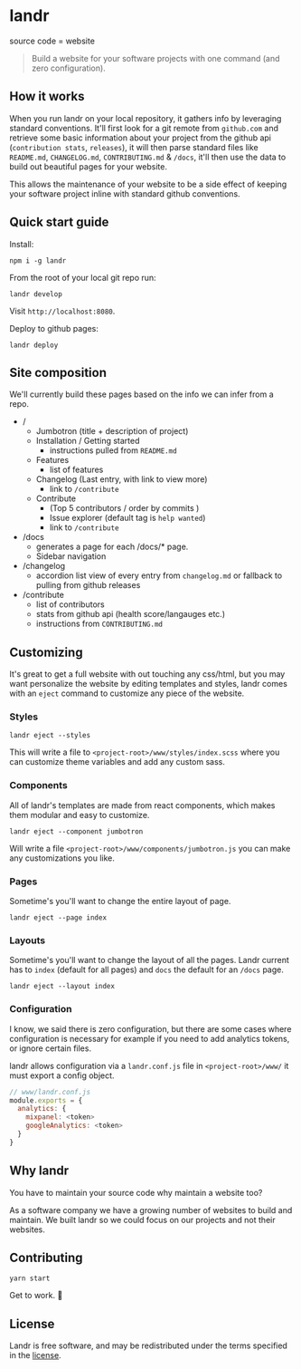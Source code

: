# landr

source code = website

> Build a website for your software projects with one command (and zero configuration).

## How it works

When you run landr on your local repository, it gathers info by leveraging standard conventions.
It'll first look for a git remote from `github.com` and retrieve some basic information about your project from the github api (`contribution stats`, `releases`), it will then parse standard files like `README.md`, `CHANGELOG.md`, `CONTRIBUTING.md` & `/docs`, it'll then use the data to build out beautiful pages for your website.

This allows the maintenance of your website to be a side effect of keeping your software project inline with standard github conventions.

## Quick start guide

Install:
```
npm i -g landr
```

From the root of your local git repo run:
```
landr develop
```
Visit `http://localhost:8080`.

Deploy to github pages:
```
landr deploy
```

## Site composition

We'll currently build these pages based on the info we can infer from a repo.

- /
  - Jumbotron (title + description of project)
  - Installation / Getting started
    - instructions pulled from `README.md`
  - Features
    - list of features
  - Changelog (Last entry, with link to view more)
    - link to `/contribute`
  - Contribute
    - (Top 5 contributors / order by commits )
    - Issue explorer (default tag is `help wanted`)
    - link to `/contribute`
- /docs
  - generates a page for each /docs/* page.
  - Sidebar navigation
- /changelog
  - accordion list view of every entry from `changelog.md` or fallback to pulling from github releases
- /contribute
  - list of contributors
  - stats from github api (health score/langauges etc.)
  - instructions from `CONTRIBUTING.md`

## Customizing

It's great to get a full website with out touching any css/html, but you may want personalize the website by editing templates and styles, landr comes with an `eject` command to customize any piece of the website.

### Styles
```
landr eject --styles
```

This will write a file to `<project-root>/www/styles/index.scss` where you can customize theme variables and add any custom sass.

### Components

All of landr's templates are made from react components, which makes them modular and easy to customize.

```
landr eject --component jumbotron
```

Will write a file `<project-root>/www/components/jumbotron.js` you can make any customizations you like.

### Pages

Sometime's you'll want to change the entire layout of page.

```
landr eject --page index
```

### Layouts

Sometime's you'll want to change the layout of all the pages. Landr current has to `index` (default for all pages) and `docs` the default for an `/docs` page.

```
landr eject --layout index
```

### Configuration

I know, we said there is zero configuration, but there are some cases where configuration is necessary for example if you need to add analytics tokens, or ignore certain files.

landr allows configuration via a `landr.conf.js` file in `<project-root>/www/` it must export a config object.

```js
// www/landr.conf.js
module.exports = {
  analytics: {
    mixpanel: <token>
    googleAnalytics: <token>
  }
}
```

## Why landr

You have to maintain your source code why maintain a website too?

As a software company we have a growing number of websites to build and maintain. We built landr so we could focus on our projects and not their websites.

## Contributing

```
yarn start
```

Get to work. 👷

## License

Landr is free software, and may be redistributed under the terms specified in the [license](LICENSE).
